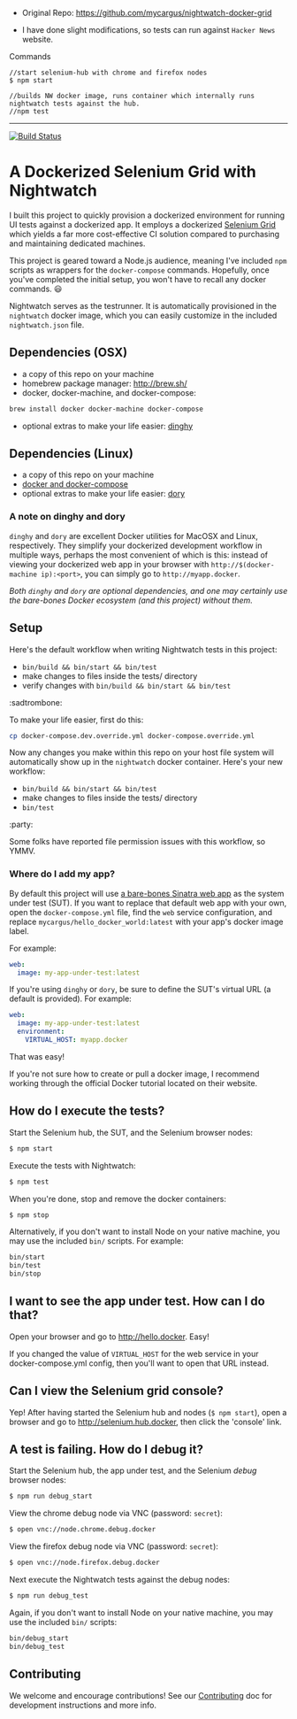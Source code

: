 - Original Repo: https://github.com/mycargus/nightwatch-docker-grid

- I have done slight modifications, so tests can run against `Hacker News` website.

Commands
    
    //start selenium-hub with chrome and firefox nodes
    $ npm start
    
    //builds NW docker image, runs container which internally runs nightwatch tests against the hub.
    //npm test
---- 

[![Build Status](https://travis-ci.org/mycargus/nightwatch-docker-grid.svg?branch=master)](https://travis-ci.org/mycargus/nightwatch-docker-grid)

# A Dockerized Selenium Grid with Nightwatch

I built this project to quickly provision a dockerized environment for running
UI tests against a dockerized app. It employs a dockerized [Selenium Grid][grid]
which yields a far more cost-effective CI solution compared to purchasing and
maintaining dedicated machines.

This project is geared toward a Node.js audience, meaning I've included `npm`
scripts as wrappers for the `docker-compose` commands. Hopefully, once you've
completed the initial setup, you won't have to recall any docker commands.
:smiley:

Nightwatch serves as the testrunner. It is automatically provisioned in the
`nightwatch` docker image, which you can easily customize in the included
`nightwatch.json` file.

## Dependencies (OSX)

-   a copy of this repo on your machine
-   homebrew package manager: <http://brew.sh/>
-   docker, docker-machine, and docker-compose:

```sh
brew install docker docker-machine docker-compose
```

-   optional extras to make your life easier: [dinghy][dinghy]

## Dependencies (Linux)

-   a copy of this repo on your machine
-   [docker and docker-compose][docker]
-   optional extras to make your life easier: [dory][dory]

### A note on dinghy and dory

`dinghy` and `dory` are excellent Docker utilities for MacOSX and Linux,
respectively. They simplify your dockerized development workflow in multiple
ways, perhaps the most convenient of which is this: instead of viewing your
dockerized web app in your browser with `http://$(docker-machine ip):<port>`,
you can simply go to `http://myapp.docker`.

*Both `dinghy` and `dory` are optional dependencies, and one may certainly use
the bare-bones Docker ecosystem (and this project) without them.*

## Setup

Here's the default workflow when writing Nightwatch tests in this project:

-   `bin/build && bin/start && bin/test`
-   make changes to files inside the tests/ directory
-   verify changes with `bin/build && bin/start && bin/test`

:sadtrombone:

To make your life easier, first do this:

```sh
cp docker-compose.dev.override.yml docker-compose.override.yml
```

Now any changes you make within this repo on your host file system will
automatically show up in the `nightwatch` docker container. Here's your new
workflow:

-   `bin/build && bin/start && bin/test`
-   make changes to files inside the tests/ directory
-   `bin/test`

:party:

Some folks have reported file permission issues with this workflow, so YMMV.

### Where do I add my app?

By default this project will use [a bare-bones Sinatra web app][app]
as the system under test (SUT). If you want to replace that default web app with
your own, open the `docker-compose.yml` file, find the `web` service
configuration, and replace `mycargus/hello_docker_world:latest` with your app's
docker image label.

For example:

```yaml
web:
  image: my-app-under-test:latest
```

If you're using `dinghy` or `dory`, be sure to define the SUT's virtual URL (a
default is provided). For example:

```yaml
web:
  image: my-app-under-test:latest
  environment:
    VIRTUAL_HOST: myapp.docker
```

That was easy!

If you're not sure how to create or pull a docker image, I recommend working
through the official Docker tutorial located on their website.

## How do I execute the tests?

Start the Selenium hub, the SUT, and the Selenium browser nodes:

```sh
$ npm start
```

Execute the tests with Nightwatch:

```sh
$ npm test
```

When you're done, stop and remove the docker containers:

```sh
$ npm stop
```

Alternatively, if you don't want to install Node on your native machine, you may
use the included `bin/` scripts. For example:

```sh
bin/start
bin/test
bin/stop
```

## I want to see the app under test. How can I do that?

Open your browser and go to <http://hello.docker>. Easy!

If you changed the value of `VIRTUAL_HOST` for the web service in your
docker-compose.yml config, then you'll want to open that URL instead.

## Can I view the Selenium grid console?

Yep! After having started the Selenium hub and nodes (`$ npm start`), open a
browser and go to <http://selenium.hub.docker>, then click the 'console' link.

## A test is failing. How do I debug it?

Start the Selenium hub, the app under test, and the Selenium *debug* browser
nodes:

```sh
$ npm run debug_start
```

View the chrome debug node via VNC (password: `secret`):

```sh
$ open vnc://node.chrome.debug.docker
```

View the firefox debug node via VNC (password: `secret`):

```sh
$ open vnc://node.firefox.debug.docker
```

Next execute the Nightwatch tests against the debug nodes:

```sh
$ npm run debug_test
```

Again, if you don't want to install Node on your native machine, you may use the
included `bin/` scripts:

```sh
bin/debug_start
bin/debug_test
```

## Contributing

We welcome and encourage contributions! See our [Contributing][contributing] doc
for development instructions and more info.

[app]: https://github.com/mycargus/hello_docker_world
[contributing]: https://github.com/mycargus/nightwatch-docker-grid/blob/master/CONTRIBUTING.md
[dinghy]: https://github.com/codekitchen/dinghy
[docker]: https://docs.docker.com/engine/installation/linux/
[dory]: https://github.com/FreedomBen/dory
[grid]: https://github.com/SeleniumHQ/selenium/wiki/Grid2
